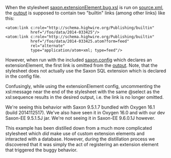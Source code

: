 When the stylesheet [saxon.extensionElement.bug.xsl](saxon.extensionElement.bug.xsl) is run on [source.xml](source.xml), the [output](output.without.extensionElement.xml) is supposed to contain two "builtin" links (among other links) like this:
    
    <atom:link c:role="http://schema.highwire.org/Publishing/builtin"
               href="/foo/data/2014-033425"/>
    <atom:link c:role="http://schema.highwire.org/Publishing/builtin"
               href="/foo/data/2014-033425.atom?form=feed"
               rel="alternate"
               type="application/atom+xml; type=feed"/>

However, when run with the included [saxon.config](saxon.config) which declares an extensionElement, the first link is omitted from the [output](output.with.extensionElement.xml). Note, that the stylesheet does not actually use the Saxon SQL extension which is declared in the config file. 

Confusingly, while using the extensionElement config, uncommenting the xsl:message near the end of the stylesheet with the same @select as the xsl:sequence results in the desired output, i.e. the link is no longer omitted.

We're seeing this behavior with Saxon 9.5.1.7 bundled with Oxygen 16.1 (build 2014112517). We've also have seen it in Oxygen 16.0 and with our dev Saxon-EE 9.5.1.5J jar. We're not seeing it in Saxon-EE 9.6.0.1J however.

This example has been distilled down from a much more complicated stylesheet which *did* make use of custom extension elements and interacted with a database. However, during the distillation process we discovered that it was simply the act of registering an extension element that triggered the buggy behavior.

